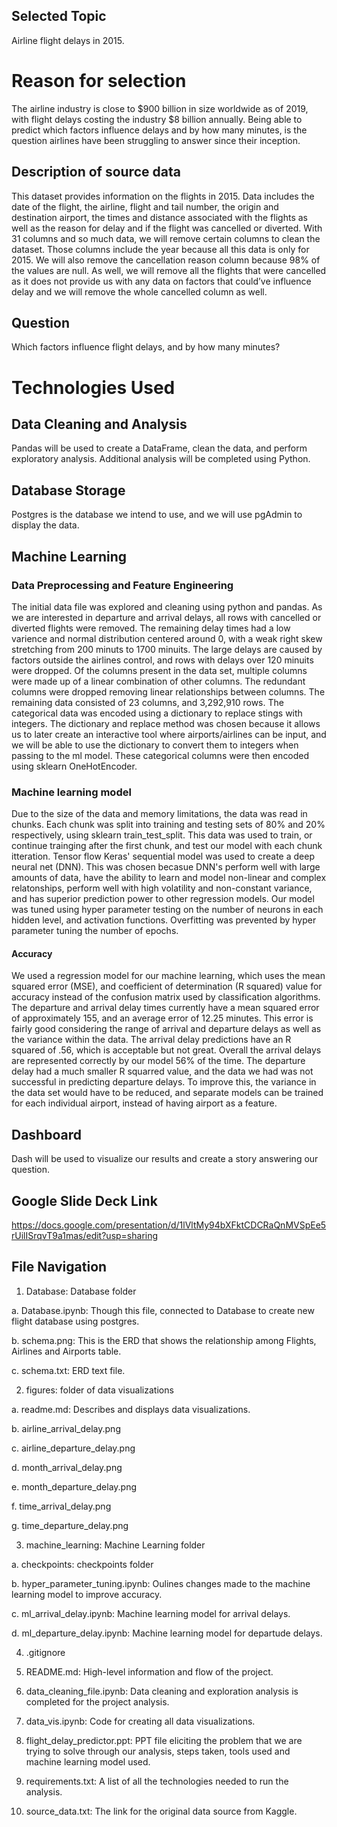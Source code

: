 ## Selected Topic
Airline flight delays in 2015.

# Reason for selection
The airline industry is close to $900 billion in size worldwide as of 2019, with flight delays costing the industry $8 billion annually. Being able to predict which factors influence delays and by how many minutes, is the question airlines have been struggling to answer since their inception.

## Description of source data
This dataset provides information on the flights in 2015. Data includes the date of the flight, the airline, flight and tail number, the origin and destination airport, the times and distance associated with the flights as well as the reason for delay and if the flight was cancelled or diverted. With 31 columns and so much data, we will remove certain columns to clean the dataset. Those columns include the year because all this data is only for 2015. We will also remove the cancellation reason column because 98% of the values are null. As well, we will remove all the flights that were cancelled as it does not provide us with any data on factors that could’ve influence delay and we will remove the whole cancelled column as well.

## Question 
Which factors influence flight delays, and by how many minutes? 

# Technologies Used
## Data Cleaning and Analysis
Pandas will be used to create a DataFrame, clean the data, and perform exploratory analysis. Additional analysis will be completed using Python.

## Database Storage
Postgres is the database we intend to use, and we will use pgAdmin to display the data. 

## Machine Learning

### Data Preprocessing and Feature Engineering
The initial data file was explored and cleaning using python and pandas. As we are interested in departure and arrival delays, all rows with cancelled or diverted flights were removed. The remaining delay times had a low varience and normal distribution centered around 0, with a weak right skew stretching from 200 minuts to 1700 minuits. The large delays are caused by factors outside the airlines control, and rows with delays over 120 minuits were dropped. Of the columns present in the data set, multiple columns were made up of a linear combination of other columns. The redundant columns were dropped removing linear relationships between columns. The remaining data consisted of 23 columns, and 3,292,910 rows. 
The categorical data was encoded using a dictionary to replace stings with integers. The dictionary and replace method was chosen because it allows us to later create an interactive tool where airports/airlines can be input, and we will be able to use the dictionary to convert them to integers when passing to the ml model. These categorical columns were then encoded using sklearn OneHotEncoder. 

### Machine learning model
Due to the size of the data and memory limitations, the data was read in chunks. Each chunk was split into training and testing sets of 80% and 20% respectively, using sklearn train_test_split. This data was used to train, or continue trainging after the first chunk, and test our model with each chunk itteration.
Tensor flow Keras' sequential model was used to create a deep neural net (DNN). This was chosen becasue DNN's perform well with large amounts of data, have the ability to learn and model non-linear and complex relatonships, perform well with high volatility and non-constant variance, and has superior prediction power to other regression models. 
Our model was tuned using hyper parameter testing on the number of neurons in each hidden level, and activation functions. Overfitting was prevented by hyper parameter tuning the number of epochs. 

#### Accuracy
We used a regression model for our machine learning, which uses the mean squared error (MSE), and coefficient of determination (R squared) value for accuracy instead of the confusion matrix used by classification algorithms. 
The departure and arrival delay times currently have a mean squared error of approximately 155, and an average error of 12.25 minutes. This error is fairly good considering the range of arrival and departure delays as well as the variance within the data. The arrival delay predictions have an R squared of .56, which is acceptable but not great. Overall the arrival delays are represented correctly by our model 56% of the time. The departure delay had a much smaller R squarred value, and the data we had was not successful in predicting departure delays. To improve this, the variance in the data set would have to be reduced, and separate models can be trained for each individual airport, instead of having airport as a feature. 


## Dashboard
Dash will be used to visualize our results and create a story answering our question. 

## Google Slide Deck Link
https://docs.google.com/presentation/d/1lVltMy94bXFktCDCRaQnMVSpEe5rUilISrqvT9a1mas/edit?usp=sharing

## File Navigation

1)	Database: Database folder

  a.	Database.ipynb: Though this file, connected to Database to create new flight database using postgres. 
  
  b.	schema.png: This is the ERD that shows the relationship among Flights, Airlines and Airports table.
  
  c.	schema.txt: ERD text file.

2)	figures: folder of data visualizations
  
  a. readme.md: Describes and displays data visualizations.
  
  b. airline_arrival_delay.png
  
  c. airline_departure_delay.png
  
  d. month_arrival_delay.png
  
  e. month_departure_delay.png
  
  f. time_arrival_delay.png
  
  g. time_departure_delay.png

3) machine_learning: Machine Learning folder

  a. checkpoints: checkpoints folder
  
  b. hyper_parameter_tuning.ipynb: Oulines changes made to the machine learning model to improve accuracy.
  
  c. ml_arrival_delay.ipynb: Machine learning model for arrival delays.
  
  d. ml_departure_delay.ipynb: Machine learning model for departude delays. 

4) .gitignore

5)	README.md: High-level information and flow of the project.

6)	data_cleaning_file.ipynb: Data cleaning and exploration analysis is completed for the project analysis.

7) data_vis.ipynb: Code for creating all data visualizations.

8) flight_delay_predictor.ppt: PPT file eliciting the problem that we are trying to solve through our analysis, steps taken, tools used and machine learning model used.

9) requirements.txt: A list of all the technologies needed to run the analysis.

8)	source_data.txt: The link for the original data source from Kaggle.
